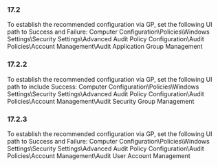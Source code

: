 ### 17.2  
To establish the recommended configuration via GP, set the following UI path to Success 
and Failure: 
Computer Configuration\Policies\Windows Settings\Security Settings\Advanced 
Audit Policy Configuration\Audit Policies\Account Management\Audit 
Application Group Management 
### 17.2.2  
To establish the recommended configuration via GP, set the following UI path to include 
Success: 
Computer Configuration\Policies\Windows Settings\Security Settings\Advanced 
Audit Policy Configuration\Audit Policies\Account Management\Audit Security 
Group Management 
### 17.2.3  
To establish the recommended configuration via GP, set the following UI path to Success 
and Failure: 
Computer Configuration\Policies\Windows Settings\Security Settings\Advanced 
Audit Policy Configuration\Audit Policies\Account Management\Audit User 
Account Management 
